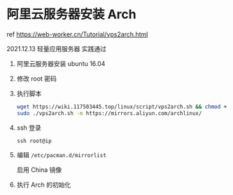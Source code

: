 <!--
 * @Author: HaoTian Qi
 * @Date: 2021-12-13 01:40:28
 * @Description: 
 * @LastEditTime: 2021-12-13 16:22:26
 * @LastEditors: HaoTian Qi
-->

# 阿里云服务器安装 Arch

ref <https://web-worker.cn/Tutorial/vps2arch.html>

2021.12.13 轻量应用服务器 实践通过

1. 阿里云服务器安装 ubuntu 16.04

2. 修改 root 密码

3. 执行脚本

    ```sh
    wget https://wiki.117503445.top/linux/script/vps2arch.sh && chmod +x vps2arch.sh
    sudo ./vps2arch.sh -m https://mirrors.aliyun.com/archlinux/
    ```

4. ssh 登录

    `ssh root@ip`

5. 编辑 `/etc/pacman.d/mirrorlist`

    启用 China 镜像

6. 执行 Arch 的初始化
